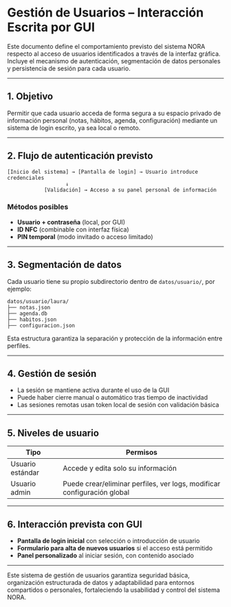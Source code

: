 # Gestión de Usuarios – Interacción Escrita por GUI

Este documento define el comportamiento previsto del sistema NORA respecto al acceso de usuarios identificados a través de la interfaz gráfica. Incluye el mecanismo de autenticación, segmentación de datos personales y persistencia de sesión para cada usuario.

---

## 1. Objetivo

Permitir que cada usuario acceda de forma segura a su espacio privado de información personal (notas, hábitos, agenda, configuración) mediante un sistema de login escrito, ya sea local o remoto.

---

## 2. Flujo de autenticación previsto

```plaintext
[Inicio del sistema] → [Pantalla de login] → Usuario introduce credenciales
                   ↓
            [Validación] → Acceso a su panel personal de información
```

### Métodos posibles

* **Usuario + contraseña** (local, por GUI)
* **ID NFC** (combinable con interfaz física)
* **PIN temporal** (modo invitado o acceso limitado)

---

## 3. Segmentación de datos

Cada usuario tiene su propio subdirectorio dentro de `datos/usuario/`, por ejemplo:

```plaintext
datos/usuario/laura/
├── notas.json
├── agenda.db
├── habitos.json
├── configuracion.json
```

Esta estructura garantiza la separación y protección de la información entre perfiles.

---

## 4. Gestión de sesión

* La sesión se mantiene activa durante el uso de la GUI
* Puede haber cierre manual o automático tras tiempo de inactividad
* Las sesiones remotas usan token local de sesión con validación básica

---

## 5. Niveles de usuario

| Tipo             | Permisos                                                                |
| ---------------- | ----------------------------------------------------------------------- |
| Usuario estándar | Accede y edita solo su información                                      |
| Usuario admin    | Puede crear/eliminar perfiles, ver logs, modificar configuración global |

---

## 6. Interacción prevista con GUI

* **Pantalla de login inicial** con selección o introducción de usuario
* **Formulario para alta de nuevos usuarios** si el acceso está permitido
* **Panel personalizado** al iniciar sesión, con contenido asociado

---

Este sistema de gestión de usuarios garantiza seguridad básica, organización estructurada de datos y adaptabilidad para entornos compartidos o personales, fortaleciendo la usabilidad y control del sistema NORA.
